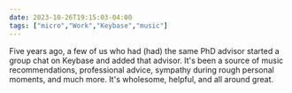 ```yaml
---
date: 2023-10-26T19:15:03-04:00
tags: ["micro","Work","Keybase","music"]
---
```

Five years ago, a few of us who had (had) the same PhD advisor started a group chat  on Keybase and added that advisor. It's been a source of music recommendations, professional advice, sympathy during rough personal moments, and much more. It's wholesome, helpful, and all around great.